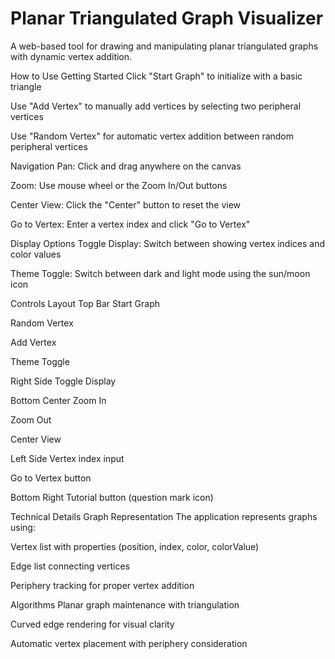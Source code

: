 # Planar Triangulated Graph Visualizer

A web-based tool for drawing and manipulating planar triangulated graphs with dynamic vertex addition.

How to Use
Getting Started
Click "Start Graph" to initialize with a basic triangle

Use "Add Vertex" to manually add vertices by selecting two peripheral vertices

Use "Random Vertex" for automatic vertex addition between random peripheral vertices

Navigation
Pan: Click and drag anywhere on the canvas

Zoom: Use mouse wheel or the Zoom In/Out buttons

Center View: Click the "Center" button to reset the view

Go to Vertex: Enter a vertex index and click "Go to Vertex"

Display Options
Toggle Display: Switch between showing vertex indices and color values

Theme Toggle: Switch between dark and light mode using the sun/moon icon

Controls Layout
Top Bar
Start Graph

Random Vertex

Add Vertex

Theme Toggle

Right Side
Toggle Display

Bottom Center
Zoom In

Zoom Out

Center View

Left Side
Vertex index input

Go to Vertex button

Bottom Right
Tutorial button (question mark icon)

Technical Details
Graph Representation
The application represents graphs using:

Vertex list with properties (position, index, color, colorValue)

Edge list connecting vertices

Periphery tracking for proper vertex addition

Algorithms
Planar graph maintenance with triangulation

Curved edge rendering for visual clarity

Automatic vertex placement with periphery consideration
